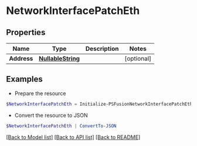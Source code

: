 # NetworkInterfacePatchEth
## Properties

Name | Type | Description | Notes
------------ | ------------- | ------------- | -------------
**Address** | [**NullableString**](NullableString.md) |  | [optional] 

## Examples

- Prepare the resource
```powershell
$NetworkInterfacePatchEth = Initialize-PSFusionNetworkInterfacePatchEth  -Address null
```

- Convert the resource to JSON
```powershell
$NetworkInterfacePatchEth | ConvertTo-JSON
```

[[Back to Model list]](../README.md#documentation-for-models) [[Back to API list]](../README.md#documentation-for-api-endpoints) [[Back to README]](../README.md)

